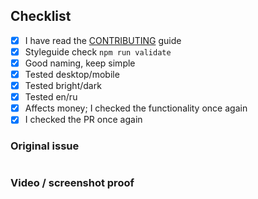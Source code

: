 ## Checklist

- [x] I have read the [CONTRIBUTING](https://github.com/swaponline/swap.react/wiki/CONTRIBUTING) guide
- [x] Styleguide check `npm run validate`
- [x] Good naming, keep simple
- [x] Tested desktop/mobile
- [x] Tested bright/dark
- [x] Tested en/ru
- [x] Affects money; I checked the functionality once again
- [x] I checked the PR once again

### Original issue
<!-- Type number -->
#

### Video / screenshot proof
<!-- You can use Ctrl+V -->
